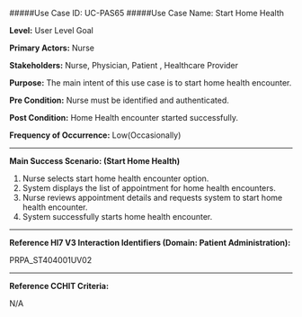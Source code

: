 #####Use Case ID: UC-PAS65
#####Use Case Name: Start Home Health

**Level:**                     User Level Goal

**Primary Actors:**            Nurse

**Stakeholders:**              Nurse, Physician, Patient , Healthcare Provider

**Purpose:**                   The main intent of this use case is to start home health encounter.

**Pre Condition:**             Nurse must be identified and authenticated.

**Post Condition:**            Home Health encounter started successfully.

**Frequency of Occurrence:**   Low(Occasionally)
__________________________________________________________
**Main Success Scenario: (Start Home Health)**

1. Nurse selects start home health encounter option.
2. System displays the list of appointment for home health encounters.
3. Nurse reviews appointment details and requests system to start home health encounter.
4. System successfully starts home health encounter.

________________________________________________________________________
**Reference Hl7 V3 Interaction Identifiers (Domain: Patient Administration):**

PRPA_ST404001UV02
_______________________________________________________________
**Reference CCHIT Criteria:**

N/A
